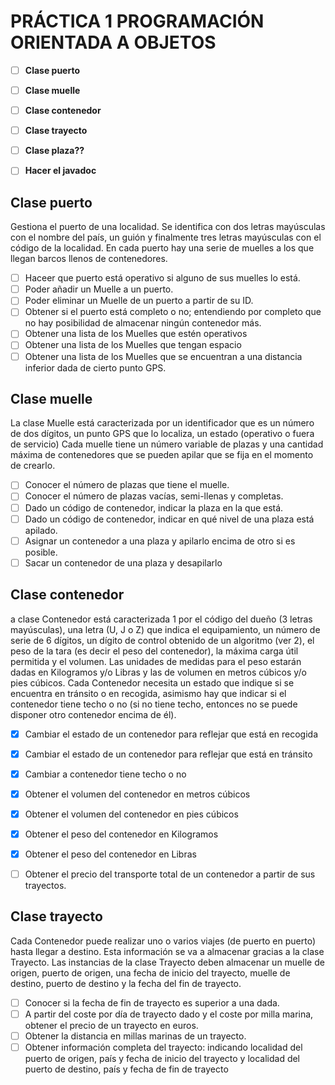 # PRÁCTICA 1 PROGRAMACIÓN ORIENTADA A OBJETOS


- [ ] **Clase puerto**
- [ ] **Clase muelle**
- [ ] **Clase contenedor**
- [ ] **Clase trayecto**
- [ ] **Clase plaza??**
- [ ] **Hacer el javadoc**





## Clase puerto
Gestiona el puerto de una localidad. Se identifica con dos letras mayúsculas con el nombre del país, un guión y finalmente tres letras mayúsculas con el código de la localidad.
En cada puerto hay una serie de muelles a los que llegan barcos llenos de contenedores.

- [ ] Haceer que puerto está operativo si alguno de sus muelles lo está.
- [ ] Poder añadir un Muelle a un puerto.
- [ ] Poder eliminar un Muelle de un puerto a partir de su ID.
- [ ] Obtener si el puerto está completo o no; entendiendo por completo que no hay posibilidad de almacenar ningún contenedor más.
- [ ] Obtener una lista de los Muelles que estén operativos
- [ ] Obtener una lista de los Muelles que tengan espacio
- [ ] Obtener una lista de los Muelles que se encuentran a una distancia inferior dada de cierto punto GPS.

## Clase muelle
La clase Muelle está caracterizada por un identificador que es un número de dos dígitos, un punto GPS que lo localiza, un estado (operativo o fuera de servicio)
Cada muelle tiene un número variable de plazas y una cantidad máxima de contenedores que se pueden apilar que se fija en el momento de crearlo.

- [ ] Conocer el número de plazas que tiene el muelle.
- [ ] Conocer el número de plazas vacías, semi-llenas y completas.
- [ ] Dado un código de contenedor, indicar la plaza en la que está.
- [ ] Dado un código de contenedor, indicar en qué nivel de una plaza está apilado.
- [ ] Asignar un contenedor a una plaza y apilarlo encima de otro si es posible.
- [ ] Sacar un contenedor de una plaza y desapilarlo

## Clase contenedor
a clase Contenedor está caracterizada 1 por el código del dueño (3 letras mayúsculas), una letra (U, J o Z) que indica el equipamiento, un número de serie de 6 dígitos, un dígito de control obtenido de un algoritmo (ver 2), el peso de la tara (es decir el peso del contenedor), la máxima carga útil permitida y el volumen. Las unidades de medidas para el peso estarán dadas en Kilogramos y/o Libras y las de volumen en metros cúbicos y/o pies cúbicos. Cada Contenedor necesita un estado que indique si se encuentra en tránsito o en recogida, asimismo hay que indicar si el contenedor tiene techo o no (si no tiene techo, entonces no se puede disponer otro contenedor encima
de él).

- [x] Cambiar el estado de un contenedor para reflejar que está en recogida
- [x] Cambiar el estado de un contenedor para reflejar que está en tránsito
- [x] Cambiar a contenedor tiene techo o no
- [x] Obtener el volumen del contenedor en metros cúbicos
- [x] Obtener el volumen del contenedor en pies cúbicos
- [x] Obtener el peso del contenedor en Kilogramos
- [x] Obtener el peso del contenedor en Libras
- [ ] Obtener el precio del transporte total de un contenedor a partir de sus trayectos.


## Clase trayecto
Cada Contenedor puede realizar uno o varios viajes (de puerto en puerto) hasta llegar a destino. Esta información se va a almacenar gracias a la clase Trayecto. Las instancias de la clase Trayecto deben almacenar un muelle de origen, puerto de origen, una fecha de inicio del trayecto, muelle de destino, puerto de destino y la fecha del fin de trayecto.

- [ ] Conocer si la fecha de fin de trayecto es superior a una dada.
- [ ] A partir del coste por día de trayecto dado y el coste por milla marina, obtener el precio de un trayecto en euros.
- [ ] Obtener la distancia en millas marinas de un trayecto.
- [ ] Obtener información completa del trayecto: indicando localidad del puerto de origen, país y fecha de inicio del trayecto y localidad del puerto de destino, país y fecha de fin de trayecto